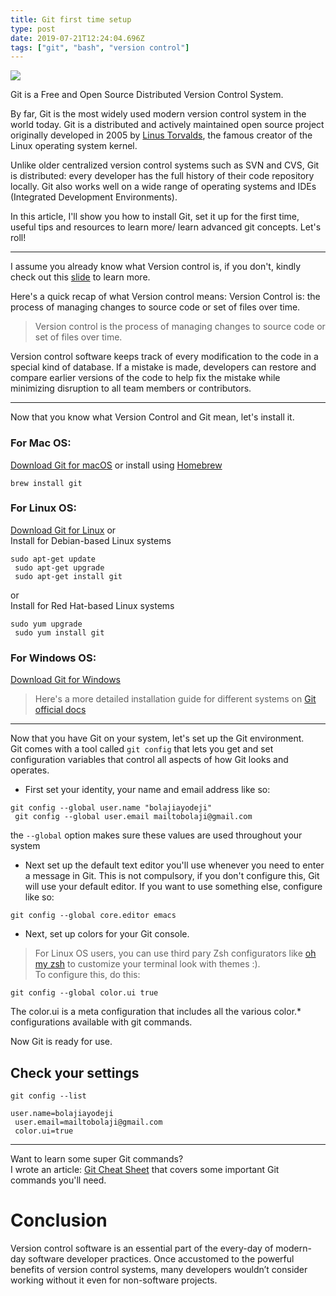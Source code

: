 ```yaml
---
title: Git first time setup
type: post
date: 2019-07-21T12:24:04.696Z
tags: ["git", "bash", "version control"]
---
```

![](https://res.cloudinary.com/iambeejayayo/image/upload/v1563720476/blog/0002/banner.png)

Git is a Free and Open Source Distributed Version Control System.

By far, Git is the most widely used modern version control system in the world today. Git is a distributed and actively maintained open source project originally developed in 2005 by [Linus Torvalds](https://en.wikipedia.org/wiki/Linus_Torvalds), the famous creator of the Linux operating system kernel.

Unlike older centralized version control systems such as SVN and CVS, Git is distributed: every developer has the full history of their code repository locally. Git also works well on a wide range of operating systems and IDEs (Integrated Development Environments).

In this article, I'll show you how to install Git, set it up for the first time, useful tips and resources to learn more/ learn advanced git concepts. Let's roll!

- - -

I assume you already know what Version control is, if you don't, kindly check out this [slide](http://slides.com/bolajiayodeji/introduction-to-version-control-with-git-and-github) to learn more. 

Here's a quick recap of what Version control means:
Version Control is:
the process of managing changes to source code or set of files over time.

> Version control is the process of managing changes to source code or set of files over time.

Version control software keeps track of every modification to the code in a special kind of database.
If a mistake is made, developers can restore and compare earlier versions of the code to help fix the mistake while minimizing disruption to all team members or contributors.

- - -

Now that you know what Version Control and Git mean, let's install it.

### For Mac OS: <br>

[Download Git for macOS](http://git-scm.com/download/mac)
or install using [Homebrew](https://brew.sh)

```
brew install git
```

### For Linux OS: <br>

[Download Git for Linux](https://git-scm.com/download/linux) or <br>
Install for Debian-based Linux systems 

```
sudo apt-get update
 sudo apt-get upgrade
 sudo apt-get install git
```

or <br>
Install for Red Hat-based Linux systems

```
sudo yum upgrade
 sudo yum install git
```

### For Windows OS: <br>

[Download Git for Windows](https://git-scm.com/download/win)

> Here's a more detailed installation guide for different systems on [Git official docs](https://git-scm.com/book/en/v2/Getting-Started-Installing-Git)

---

Now that you have Git on your system, let's set up the Git environment. <br> 
Git comes with a tool called `git config` that lets you get and set configuration variables that control all aspects of how Git looks and operates.

- First set your identity, your name and email address like so:

```
git config --global user.name "bolajiayodeji"
 git config --global user.email mailtobolaji@gmail.com
```
the `--global` option makes sure these values are used throughout your system

- Next set up the default text editor you'll use whenever you need to enter a message in Git. This is not compulsory, if you don't configure this, Git will use your default editor. If you want to use something else, configure like so:

```
git config --global core.editor emacs
```

- Next, set up colors for your Git console. <br>

> For Linux OS users, you can use third pary Zsh configurators like [oh my zsh](https://ohmyz.sh/) to customize your terminal look with themes :). <br>
To configure this, do this:

```
git config --global color.ui true
```
The color.ui is a meta configuration that includes all the various color.* configurations available with git commands. 

Now Git is ready for use. 

## Check your settings

```
git config --list
```

```
user.name=bolajiayodeji
 user.email=mailtobolaji@gmail.com
 color.ui=true
```

---

Want to learn some super Git commands? <br>
I wrote an article: [Git Cheat Sheet](https://www.bolajiayodeji.com/git-cheat-sheet/) that covers some important Git commands you'll need. 


# Conclusion

Version control software is an essential part of the every-day of modern-day software developer practices. Once accustomed to the powerful benefits of version control systems, many developers wouldn’t consider working without it even for non-software projects.

